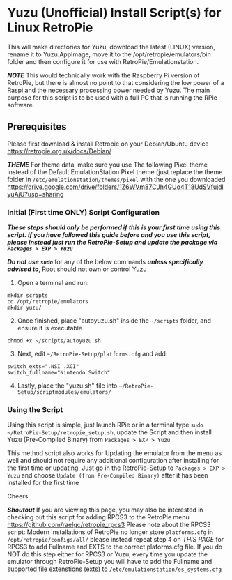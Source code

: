 # Yuzu (Unofficial) Install Script(s) for Linux RetroPie

This will make directories for Yuzu, download the latest (LINUX) version, rename it to Yuzu.AppImage, move it to the /opt/retropie/emulators/bin folder and then configure it for use with RetroPie/Emulationstation.

***NOTE***
This would technically work with the Raspberry Pi version of RetroPie, but there is almost no point to that considering the low power of a Raspi and the necessary processing power needed by Yuzu. The main purpose for this script is to be used with a full PC that is running the RPie software.

## Prerequisites
Please first download & install Retropie on your Debian/Ubuntu device https://retropie.org.uk/docs/Debian/

***THEME***
For theme data, make sure you use The following Pixel theme instead of the Default EmulationStation Pixel theme (just replace the theme folder in ```/etc/emulationstation/themes/pixel``` with the one you downloaded
https://drive.google.com/drive/folders/1Z6WVm87CJh4GUo4T18UdSVfujdlyuAjU?usp=sharing

### Initial (First time ONLY) Script Configuration

***These steps should only be performed if this is your first time using this script. If you have followed this guide before and you use this script, please instead just run the RetroPie-Setup and update the package via `Packages > EXP > Yuzu`***

***Do not use `sudo`*** for any of the below commands ***unless specifically advised to***, Root should not own or control Yuzu

1) Open a terminal and run:
```
mkdir scripts
cd /opt/retropie/emulators
mkdir yuzu/
```
2) Once finished, place "autoyuzu.sh" inside the `~/scripts` folder, and ensure it is executable

```
chmod +x ~/scripts/autoyuzu.sh
```

3) Next, edit `~/RetroPie-Setup/platforms.cfg` and add:

```
switch_exts=".NSI .XCI"
switch_fullname="Nintendo Switch"
```

4) Lastly, place the "yuzu.sh" file into `~/RetroPie-Setup/scriptmodules/emulators/`

### Using the Script

Using this script is simple, just launch RPie or in a terminal type `sudo ~/RetroPie-Setup/retropie_setup.sh`, update the Script and then install Yuzu (Pre-Compiled Binary) from `Packages > EXP > Yuzu`

This method script also works for Updating the emulator from the menu as well and should not require any additional configuration after installing for the first time or updating. Just go in the RetroPie-Setup to `Packages > EXP > Yuzu` and choose `Update (from Pre-Compiled Binary)` after it has been installed for the first time

Cheers

***Shoutout***
If you are viewing this page, you may also be interested in checking out this script for adding RPCS3 to the RetroPie menu
https://github.com/raelgc/retropie_rpcs3
Please note about the RPCS3 script: Modern installations of RetroPie no longer store `platforms.cfg` in `/opt/retropie/configs/all/` please instead repeat step 4 on *THIS PAGE* for RPCS3 to add Fullname and EXTS to the correct plaforms.cfg file. 
If you do NOT do this step either for RPCS3 or Yuzu, every time you update the emulator through RetroPie-Setup you will have to add the Fullname and supported file extenstions (exts) to `/etc/emulationstation/es_systems.cfg`
